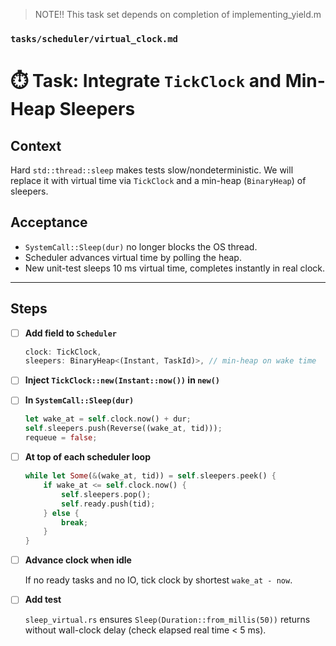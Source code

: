 > NOTE!! This task set depends on completion of implementing_yield.m

### `tasks/scheduler/virtual_clock.md`


# ⏱️ Task: Integrate `TickClock` and Min-Heap Sleepers

## Context
Hard `std::thread::sleep` makes tests slow/nondeterministic.  We will replace it
with virtual time via `TickClock` and a min-heap (`BinaryHeap`) of sleepers.

## Acceptance
* `SystemCall::Sleep(dur)` no longer blocks the OS thread.
* Scheduler advances virtual time by polling the heap.
* New unit-test sleeps 10 ms virtual time, completes instantly in real clock.

---

## Steps

- [ ] **Add field to `Scheduler`**

  ```rust
  clock: TickClock,
  sleepers: BinaryHeap<(Instant, TaskId)>, // min-heap on wake time


* [ ] **Inject `TickClock::new(Instant::now())` in `new()`**

* [ ] **In `SystemCall::Sleep(dur)`**

  ```rust
  let wake_at = self.clock.now() + dur;
  self.sleepers.push(Reverse((wake_at, tid)));
  requeue = false;
  ```

* [ ] **At top of each scheduler loop**

  ```rust
  while let Some(&(wake_at, tid)) = self.sleepers.peek() {
      if wake_at <= self.clock.now() {
          self.sleepers.pop();
          self.ready.push(tid);
      } else {
          break;
      }
  }
  ```

* [ ] **Advance clock when idle**

  If no ready tasks and no IO, tick clock by shortest `wake_at - now`.

* [ ] **Add test**

  `sleep_virtual.rs` ensures `Sleep(Duration::from_millis(50))` returns without
  wall-clock delay (check elapsed real time < 5 ms).

